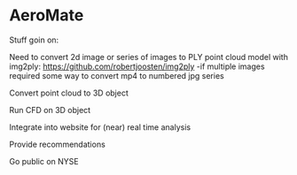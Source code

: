 # AeroMate

Stuff goin on:

Need to convert 2d image or series of images to PLY point cloud model with img2ply: https://github.com/robertjoosten/img2ply
 -if multiple images required some way to convert mp4 to numbered jpg series

Convert point cloud to 3D object

Run CFD on 3D object

Integrate into website for (near) real time analysis

Provide recommendations

Go public on NYSE 
